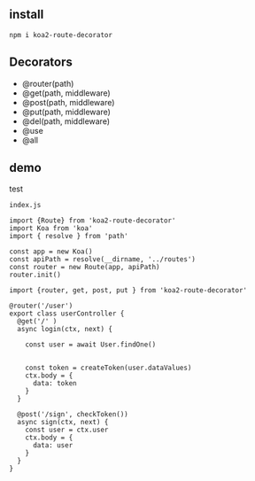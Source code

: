 ## install
```
npm i koa2-route-decorator
```

## Decorators

- @router(path)
- @get(path, middleware)
- @post(path, middleware)
- @put(path, middleware)
- @del(path, middleware)
- @use
- @all

## demo
test
```
index.js

import {Route} from 'koa2-route-decorator'
import Koa from 'koa'
import { resolve } from 'path'

const app = new Koa()
const apiPath = resolve(__dirname, '../routes')
const router = new Route(app, apiPath)
router.init()
```

```
import {router, get, post, put } from 'koa2-route-decorator'

@router('/user')
export class userController {
  @get('/' )
  async login(ctx, next) {

    const user = await User.findOne()


    const token = createToken(user.dataValues)
    ctx.body = {
      data: token
    }
  }

  @post('/sign', checkToken())
  async sign(ctx, next) {
    const user = ctx.user
    ctx.body = {
      data: user
    }
  }
}
```
